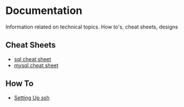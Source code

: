 # Documentation
Information related on technical topics. How to's, cheat sheets, designs


## Cheat Sheets
- [sql cheat sheet](files/sql-cheatsheet.md)
- [mysql cheat sheet](files/mysql-cheatsheet.md)

## How To

- [Setting Up ssh](files/ssh.md)
